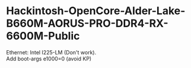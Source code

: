 # Hackintosh-OpenCore-Alder-Lake-B660M-AORUS-PRO-DDR4-RX-6600M-Public

Ethernet: Intel I225-LM (Don't work). </br>
Add boot-args e1000=0 (avoid KP)
